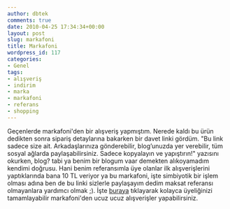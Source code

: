 ```yaml
---
author: dbtek
comments: true
date: 2010-04-25 17:34:34+00:00
layout: post
slug: markafoni
title: Markafoni
wordpress_id: 117
categories:
- Genel
tags:
- alışveriş
- indirim
- marka
- markafoni
- referans
- shopping
---
```


Geçenlerde markafoni'den bir alışveriş yapmıştım. Nerede kaldı bu ürün dedikten sonra sipariş detaylarına bakarken bir davet linki gördüm. "Bu link sadece size ait.  Arkadaşlarınıza gönderebilir, blog’unuzda yer  verebilir, tüm sosyal  ağlarda paylaşabilirsiniz. Sadece kopyalayın ve  yapıştırın!" yazısını okurken, blog? tabi ya benim bir blogum vaar demekten alıkoyamadım kendimi doğrusu. Hani benim referansımla üye olanlar ilk alışverişlerini yaptıklarında bana 10 TL veriyor ya bu markafoni, işte simbiyotik bir işlem olması adına ben de bu linki sizlerle paylaşayım dedim maksat referansı olmayanlara yardımcı olmak ;). İşte [buraya](http://www.markafoni.com/i/ismail_demirbilek/) tıklayarak kolayca üyeliğinizi tamamlayabilir markafoni'den ucuz ucuz alışverişler yapabilirsiniz.
